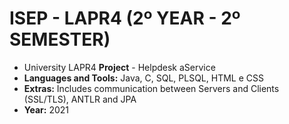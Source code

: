 # ISEP - LAPR4 (2º YEAR - 2º SEMESTER)
* University LAPR4 **Project** - Helpdesk aService
* **Languages and Tools:** Java, C, SQL, PLSQL, HTML e CSS
* **Extras:** Includes communication between Servers and Clients (SSL/TLS), ANTLR and JPA
* **Year:** 2021
